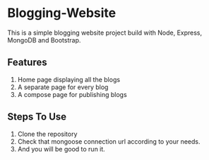 # Blogging-Website
This is a simple blogging website project build with Node, Express, MongoDB and Bootstrap.

## Features
1. Home page displaying all the blogs
2. A separate page for every blog
3. A compose page for publishing blogs

## Steps To Use
1. Clone the repository
2. Check that mongoose connection url according to your needs.
3. And you will be good to run it.
